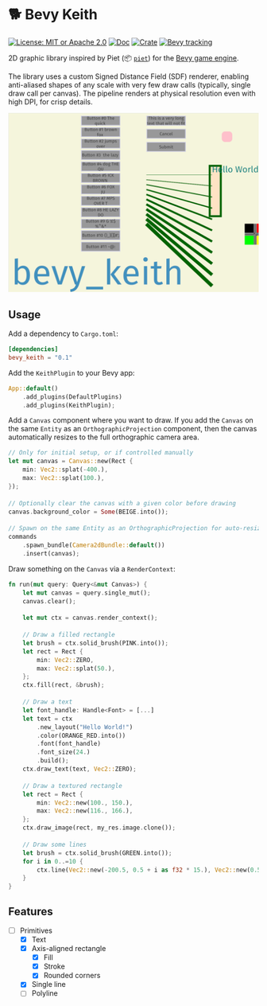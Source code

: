# 🐕 Bevy Keith

[![License: MIT or Apache 2.0](https://img.shields.io/badge/License-MIT%20or%20Apache2-blue.svg)](./LICENSE)
[![Doc](https://docs.rs/bevy_keith/badge.svg)](https://docs.rs/bevy_keith)
[![Crate](https://img.shields.io/crates/v/bevy_keith.svg)](https://crates.io/crates/bevy_keith)
[![Bevy tracking](https://img.shields.io/badge/Bevy%20tracking-v0.14-lightblue)](https://github.com/bevyengine/bevy/blob/main/docs/plugins_guidelines.md#main-branch-tracking)

2D graphic library inspired by Piet (📦 [`piet`](https://crates.io/crates/piet)) for the [Bevy game engine](https://bevyengine.org/).

The library uses a custom Signed Distance Field (SDF) renderer, enabling anti-aliased shapes of any scale with very few draw calls (typically, single draw call per canvas). The pipeline renders at physical resolution even with high DPI, for crisp details.

![Preview of canvas drawing with bevy_keith](https://raw.githubusercontent.com/djeedai/bevy_keith/b434cb16661846746acbceef2cbc38c3849c3afd/media/demo.gif)

## Usage

Add a dependency to `Cargo.toml`:

```toml
[dependencies]
bevy_keith = "0.1"
```

Add the `KeithPlugin` to your Bevy app:

```rust
App::default()
    .add_plugins(DefaultPlugins)
    .add_plugins(KeithPlugin);
```

Add a `Canvas` component where you want to draw. If you add the `Canvas` on the same `Entity` as an `OrthographicProjection` component, then the canvas automatically resizes to the full orthographic camera area.

```rust
// Only for initial setup, or if controlled manually
let mut canvas = Canvas::new(Rect {
    min: Vec2::splat(-400.),
    max: Vec2::splat(100.),
});

// Optionally clear the canvas with a given color before drawing
canvas.background_color = Some(BEIGE.into());

// Spawn on the same Entity as an OrthographicProjection for auto-resize
commands
    .spawn_bundle(Camera2dBundle::default())
    .insert(canvas);
```

Draw something on the `Canvas` via a `RenderContext`:

```rust
fn run(mut query: Query<&mut Canvas>) {
    let mut canvas = query.single_mut();
    canvas.clear();

    let mut ctx = canvas.render_context();

    // Draw a filled rectangle
    let brush = ctx.solid_brush(PINK.into());
    let rect = Rect {
        min: Vec2::ZERO,
        max: Vec2::splat(50.),
    };
    ctx.fill(rect, &brush);

    // Draw a text
    let font_handle: Handle<Font> = [...]
    let text = ctx
        .new_layout("Hello World!")
        .color(ORANGE_RED.into())
        .font(font_handle)
        .font_size(24.)
        .build();
    ctx.draw_text(text, Vec2::ZERO);

    // Draw a textured rectangle
    let rect = Rect {
        min: Vec2::new(100., 150.),
        max: Vec2::new(116., 166.),
    };
    ctx.draw_image(rect, my_res.image.clone());

    // Draw some lines
    let brush = ctx.solid_brush(GREEN.into());
    for i in 0..=10 {
        ctx.line(Vec2::new(-200.5, 0.5 + i as f32 * 15.), Vec2::new(0.5, 0.5 + i as f32 * 40.), &brush, 1. + i as f32);
    }
}
```

## Features

- [ ] Primitives
  - [x] Text
  - [x] Axis-aligned rectangle
    - [x] Fill
    - [x] Stroke
    - [x] Rounded corners
  - [x] Single line
  - [ ] Polyline
